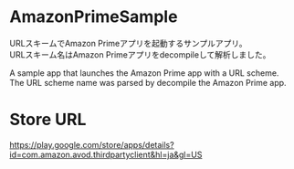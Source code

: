 # AmazonPrimeSample

URLスキームでAmazon Primeアプリを起動するサンプルアプリ。<br>
URLスキーム名はAmazon Primeアプリをdecompileして解析しました。<br>

A sample app that launches the Amazon Prime app with a URL scheme.<br>
The URL scheme name was parsed by decompile the Amazon Prime app.<br>

# Store URL
https://play.google.com/store/apps/details?id=com.amazon.avod.thirdpartyclient&hl=ja&gl=US
